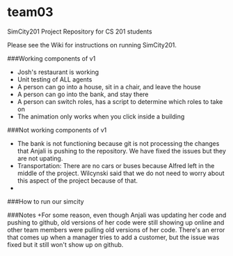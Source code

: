 team03
======

SimCity201 Project Repository for CS 201 students

Please see the Wiki for instructions on running SimCity201.


###Working components of v1
  + Josh's restaurant is working
  + Unit testing of ALL agents
  + A person can go into a house, sit in a chair, and leave the house
  + A person can go into the bank, and stay there
  + A person can switch roles, has a script to determine which roles to take on
  + The animation only works when you click inside a building
  
  



###Not working components of v1
  + The bank is not functioning because git is not processing the changes that Anjali is pushing to the repository. We have fixed the issues but they are not upating. 
  + Transportation: There are no cars or buses because Alfred left in the middle of the project. Wilcynski said that we do not need to worry about this aspect of the project because of that.
  + 


###How to run our simcity


###Notes
  +For some reason, even though Anjali was updating her code and pushing to github, old versions of her code were still showing up online and other team members were pulling old versions of her code. There's an error that comes up when a manager tries to add a customer, but the issue was fixed but it still won't show up on github. 


